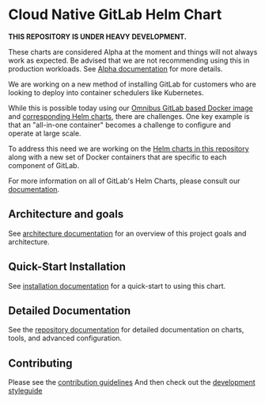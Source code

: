 # Cloud Native GitLab Helm Chart

**THIS REPOSITORY IS UNDER HEAVY DEVELOPMENT.**

These charts are considered Alpha at the moment and things will not always work as
expected. Be advised that we are not recommending using this in production workloads.
See [Alpha documentation](doc/architecture/alpha.md) for more details.

We are working on a new method of installing GitLab for customers who are
looking to deploy into container schedulers like Kubernetes.

While this is possible today using our [Omnibus GitLab based Docker image](https://docs.gitlab.com/omnibus/docker/README.html) and [corresponding Helm charts](https://gitlab.com/charts/charts.gitlab.io), there are challenges.
One key example is that an "all-in-one container" becomes a challenge to configure and operate at large scale.

To address this need we are working on the [Helm charts in this repository](#helm-charts) along with a new set of Docker containers that are specific to each component of GitLab.

For more information on all of GitLab's Helm Charts, please consult our [documentation](http://docs.gitlab.com/ce/install/kubernetes/).

## Architecture and goals

See [architecture documentation](doc/architecture/README.md) for an overview
of this project goals and architecture.

## Quick-Start Installation

See [installation documentation](doc/installation/README.md) for a quick-start to using this chart.

## Detailed Documentation

See the [repository documentation](doc/README.md) for detailed documentation on charts, tools, and advanced configuration.

## Contributing

Please see the [contribution guidelines](CONTRIBUTING.md)
And then check out the [development styleguide](doc/development/README.md)
